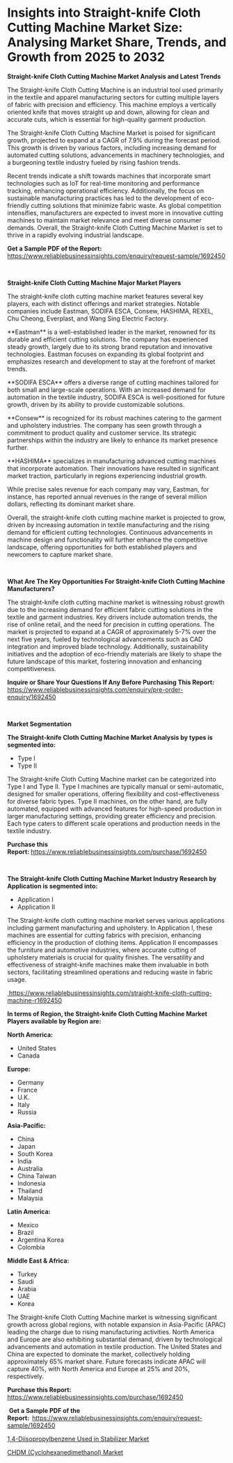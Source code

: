 <p><h1>Insights into Straight-knife Cloth Cutting Machine Market Size: Analysing Market Share, Trends, and Growth from 2025 to 2032</h1></p><p><strong>Straight-knife Cloth Cutting Machine Market Analysis and Latest Trends</strong></p>
<p><p>The Straight-knife Cloth Cutting Machine is an industrial tool used primarily in the textile and apparel manufacturing sectors for cutting multiple layers of fabric with precision and efficiency. This machine employs a vertically oriented knife that moves straight up and down, allowing for clean and accurate cuts, which is essential for high-quality garment production. </p><p>The Straight-knife Cloth Cutting Machine Market is poised for significant growth, projected to expand at a CAGR of 7.9% during the forecast period. This growth is driven by various factors, including increasing demand for automated cutting solutions, advancements in machinery technologies, and a burgeoning textile industry fueled by rising fashion trends. </p><p>Recent trends indicate a shift towards machines that incorporate smart technologies such as IoT for real-time monitoring and performance tracking, enhancing operational efficiency. Additionally, the focus on sustainable manufacturing practices has led to the development of eco-friendly cutting solutions that minimize fabric waste. As global competition intensifies, manufacturers are expected to invest more in innovative cutting machines to maintain market relevance and meet diverse consumer demands. Overall, the Straight-knife Cloth Cutting Machine Market is set to thrive in a rapidly evolving industrial landscape.</p></p>
<p><strong>Get a Sample PDF of the Report:&nbsp;</strong> <a href="https://www.reliablebusinessinsights.com/enquiry/request-sample/1692450?utm_campaign=57&utm_medium=2&utm_source=Github&utm_content=ia&utm_term=08012025&utm_id=straight-knife-cloth-cutting-machine">https://www.reliablebusinessinsights.com/enquiry/request-sample/1692450</a></p>
<p>&nbsp;</p>
<p><strong>Straight-knife Cloth Cutting Machine Major Market Players</strong></p>
<p><p>The straight-knife cloth cutting machine market features several key players, each with distinct offerings and market strategies. Notable companies include Eastman, SODIFA ESCA, Consew, HASHIMA, REXEL, Chu Cheong, Everplast, and Wang Sing Electric Factory.</p><p>**Eastman** is a well-established leader in the market, renowned for its durable and efficient cutting solutions. The company has experienced steady growth, largely due to its strong brand reputation and innovative technologies. Eastman focuses on expanding its global footprint and emphasizes research and development to stay at the forefront of market trends.</p><p>**SODIFA ESCA** offers a diverse range of cutting machines tailored for both small and large-scale operations. With an increased demand for automation in the textile industry, SODIFA ESCA is well-positioned for future growth, driven by its ability to provide customizable solutions.</p><p>**Consew** is recognized for its robust machines catering to the garment and upholstery industries. The company has seen growth through a commitment to product quality and customer service. Its strategic partnerships within the industry are likely to enhance its market presence further.</p><p>**HASHIMA** specializes in manufacturing advanced cutting machines that incorporate automation. Their innovations have resulted in significant market traction, particularly in regions experiencing industrial growth.</p><p>While precise sales revenue for each company may vary, Eastman, for instance, has reported annual revenues in the range of several million dollars, reflecting its dominant market share.</p><p>Overall, the straight-knife cloth cutting machine market is projected to grow, driven by increasing automation in textile manufacturing and the rising demand for efficient cutting technologies. Continuous advancements in machine design and functionality will further enhance the competitive landscape, offering opportunities for both established players and newcomers to capture market share.</p></p>
<p>&nbsp;</p>
<p><strong>What Are The Key Opportunities For Straight-knife Cloth Cutting Machine Manufacturers?</strong></p>
<p><p>The straight-knife cloth cutting machine market is witnessing robust growth due to the increasing demand for efficient fabric cutting solutions in the textile and garment industries. Key drivers include automation trends, the rise of online retail, and the need for precision in cutting operations. The market is projected to expand at a CAGR of approximately 5-7% over the next five years, fueled by technological advancements such as CAD integration and improved blade technology. Additionally, sustainability initiatives and the adoption of eco-friendly materials are likely to shape the future landscape of this market, fostering innovation and enhancing competitiveness.</p></p>
<p><strong>Inquire or Share Your Questions If Any Before Purchasing This Report:</strong> <a href="https://www.reliablebusinessinsights.com/enquiry/pre-order-enquiry/1692450?utm_campaign=57&utm_medium=2&utm_source=Github&utm_content=ia&utm_term=08012025&utm_id=straight-knife-cloth-cutting-machine">https://www.reliablebusinessinsights.com/enquiry/pre-order-enquiry/1692450</a></p>
<p>&nbsp;</p>
<p><strong>Market Segmentation</strong></p>
<p><strong>The Straight-knife Cloth Cutting Machine Market Analysis by types is segmented into:</strong></p>
<p><ul><li>Type I</li><li>Type II</li></ul></p>
<p><p>The Straight-knife Cloth Cutting Machine market can be categorized into Type I and Type II. Type I machines are typically manual or semi-automatic, designed for smaller operations, offering flexibility and cost-effectiveness for diverse fabric types. Type II machines, on the other hand, are fully automated, equipped with advanced features for high-speed production in larger manufacturing settings, providing greater efficiency and precision. Each type caters to different scale operations and production needs in the textile industry.</p></p>
<p><strong>Purchase this Report:&nbsp;</strong><a href="https://www.reliablebusinessinsights.com/purchase/1692450?utm_campaign=57&utm_medium=2&utm_source=Github&utm_content=ia&utm_term=08012025&utm_id=straight-knife-cloth-cutting-machine">https://www.reliablebusinessinsights.com/purchase/1692450</a></p>
<p>&nbsp;</p>
<p><strong>The Straight-knife Cloth Cutting Machine Market Industry Research by Application is segmented into:</strong></p>
<p><ul><li>Application I</li><li>Application II</li></ul></p>
<p><p>The Straight-knife cloth cutting machine market serves various applications including garment manufacturing and upholstery. In Application I, these machines are essential for cutting fabrics with precision, enhancing efficiency in the production of clothing items. Application II encompasses the furniture and automotive industries, where accurate cutting of upholstery materials is crucial for quality finishes. The versatility and effectiveness of straight-knife machines make them invaluable in both sectors, facilitating streamlined operations and reducing waste in fabric usage.</p></p>
<p><a href="https://www.reliablebusinessinsights.com/straight-knife-cloth-cutting-machine-r1692450?utm_campaign=57&utm_medium=2&utm_source=Github&utm_content=ia&utm_term=08012025&utm_id=straight-knife-cloth-cutting-machine">&nbsp;https://www.reliablebusinessinsights.com/straight-knife-cloth-cutting-machine-r1692450</a></p>
<p><strong>In terms of Region, the Straight-knife Cloth Cutting Machine Market Players available by Region are:</strong></p>
<p>
    <p> <strong> North America: </strong>
        <ul>
            <li>United States</li>
            <li>Canada</li>
        </ul>
        </p> 
    <p> <strong> Europe: </strong>
        <ul>
            <li>Germany</li>
            <li>France</li>
            <li>U.K.</li>
            <li>Italy</li>
            <li>Russia</li>
        </ul>
        </p> 
    <p> <strong> Asia-Pacific: </strong>
        <ul>
            <li>China</li>
            <li>Japan</li>
            <li>South Korea</li>
            <li>India</li>
            <li>Australia</li>
            <li>China Taiwan</li>
            <li>Indonesia</li>
            <li>Thailand</li>
            <li>Malaysia</li>
        </ul>
        </p> 
    <p> <strong> Latin America: </strong>
        <ul>
            <li>Mexico</li>
            <li>Brazil</li>
            <li>Argentina Korea</li>
            <li>Colombia</li>
        </ul>
        </p> 
    <p> <strong> Middle East & Africa: </strong>
        <ul>
            <li>Turkey</li>
            <li>Saudi</li>
            <li>Arabia</li>
            <li>UAE</li>
            <li>Korea</li>
        </ul>
    </p>
    </p>
<p><p>The Straight-knife Cloth Cutting Machine market is witnessing significant growth across global regions, with notable expansion in Asia-Pacific (APAC) leading the charge due to rising manufacturing activities. North America and Europe are also exhibiting substantial demand, driven by technological advancements and automation in textile production. The United States and China are expected to dominate the market, collectively holding approximately 65% market share. Future forecasts indicate APAC will capture 40%, with North America and Europe at 25% and 20%, respectively.</p></p>
<p><strong>Purchase this Report: </strong><a href="https://www.reliablebusinessinsights.com/purchase/1692450?utm_campaign=57&utm_medium=2&utm_source=Github&utm_content=ia&utm_term=08012025&utm_id=straight-knife-cloth-cutting-machine">https://www.reliablebusinessinsights.com/purchase/1692450</a></p>
<p>&nbsp;<strong>Get a Sample PDF of the Report:&nbsp;&nbsp;</strong><a href="https://www.reliablebusinessinsights.com/enquiry/request-sample/1692450?utm_campaign=57&utm_medium=2&utm_source=Github&utm_content=ia&utm_term=08012025&utm_id=straight-knife-cloth-cutting-machine">https://www.reliablebusinessinsights.com/enquiry/request-sample/1692450</a></p>
<p><strong></strong></p>
<p><p><a href="https://github.com/bolalfredia7777/Market-Research-Report-List-1/blob/main/14-diisopropylbenzene-used-in-stabilizer-market.md?utm_campaign=57&utm_medium=2&utm_source=Github&utm_content=ia&utm_term=08012025&utm_id=straight-knife-cloth-cutting-machine">1,4-Diisopropylbenzene Used in Stabilizer Market</a></p><p><a href="https://github.com/ccreola81/Market-Research-Report-List-1/blob/main/chdm-cyclohexanedimethanol-market.md?utm_campaign=57&utm_medium=2&utm_source=Github&utm_content=ia&utm_term=08012025&utm_id=straight-knife-cloth-cutting-machine">CHDM (Cyclohexanedimethanol) Market</a></p></p>